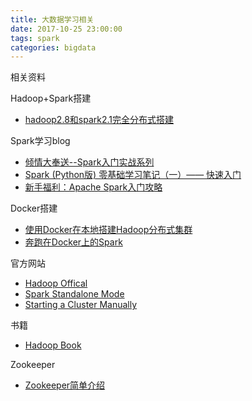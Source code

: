 ```yaml
---
title: 大数据学习相关
date: 2017-10-25 23:00:00
tags: spark
categories: bigdata
---
```


相关资料

<!-- more -->

Hadoop+Spark搭建

- [hadoop2.8和spark2.1完全分布式搭建](http://www.cnblogs.com/NextNight/p/6703362.html)

Spark学习blog

- [倾情大奉送--Spark入门实战系列](http://www.cnblogs.com/shishanyuan/p/4699644.html)
- [Spark (Python版) 零基础学习笔记（一）—— 快速入门](http://www.cnblogs.com/yangzhang-home/p/6056133.html)
- [新手福利：Apache Spark入门攻略](http://www.csdn.net/article/2015-07-10/2825184)

Docker搭建

- [使用Docker在本地搭建Hadoop分布式集群](http://tashan10.com/yong-dockerda-jian-hadoopwei-fen-bu-shi-ji-qun/)
- [奔跑在Docker上的Spark](http://www.cnblogs.com/jasonfreak/p/5391190.html)

官方网站

- [Hadoop Offical](http://hadoop.apache.org/#Getting+Started)
- [Spark Standalone Mode](http://spark.apache.org/docs/latest/spark-standalone.html)
- [Starting a Cluster Manually](http://spark.apache.org/docs/latest/spark-standalone.html#installing-spark-standalone-to-a-cluster)

书籍

- [Hadoop Book](https://github.com/tomwhite/hadoop-book/)

Zookeeper

- [Zookeeper简单介绍](http://www.cnblogs.com/wuxl360/p/5817471.html)




